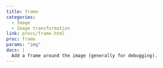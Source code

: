 ```yaml
---
title: frame
categories: 
  - Image
  - Image transformation
link: procs/frame.html
proc: frame
params: "img"
docs: |
  Add a frame around the image (generally for debugging).
---
```

